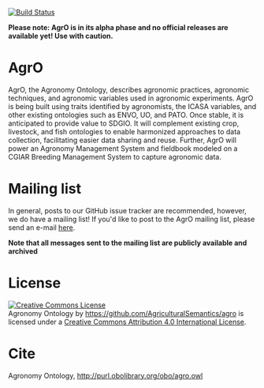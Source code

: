 [![Build Status](https://travis-ci.org/AgriculturalSemantics/agro.svg?branch=master)](https://travis-ci.org/AgriculturalSemantics/agro)

**Please note: AgrO is in its alpha phase and no official releases are available yet! Use with caution.**

# AgrO
AgrO, the Agronomy Ontology, describes agronomic practices, agronomic techniques, and agronomic variables used in agronomic experiments. AgrO is being built using traits identified by agronomists, the ICASA variables, and other existing ontologies such as ENVO, UO, and PATO. Once stable, it is anticipated to provide value to SDGIO. It will complement existing crop, livestock, and fish ontologies to enable harmonized approaches to data collection, facilitating easier data sharing and reuse. Further, AgrO will power an Agronomy Management System and fieldbook modeled on a CGIAR Breeding Management System to capture agronomic data. 


# Mailing list

In general, posts to our GitHub issue tracker are recommended, however, we do have a mailing list!
If you'd like to post to the AgrO  mailing list, please send an e-mail [here](mailto:agronomyOntology@googlegroups.com).


**Note that all messages sent to the mailing list are publicly available and archived**

# License
<a rel="license" href="http://creativecommons.org/licenses/by/4.0/"><img alt="Creative Commons License" style="border-width:0" src="https://i.creativecommons.org/l/by/4.0/88x31.png" /></a><br /><span xmlns:dct="http://purl.org/dc/terms/" property="dct:title">Agronomy Ontology</span> by <span xmlns:cc="http://creativecommons.org/ns#" property="cc:attributionName">https://github.com/AgriculturalSemantics/agro</span> is licensed under a <a rel="license" href="http://creativecommons.org/licenses/by/4.0/">Creative Commons Attribution 4.0 International License</a>.

# Cite
Agronomy Ontology, http://purl.obolibrary.org/obo/agro.owl